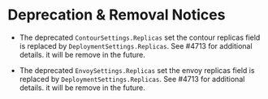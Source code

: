 # Deprecation & Removal Notices

- The deprecated `ContourSettings.Replicas` set the contour replicas field is replaced by `DeploymentSettings.Replicas`. See #4713 for additional details. it will be remove in the future.

- The deprecated `EnvoySettings.Replicas` set the envoy replicas field is replaced by `DeploymentSettings.Replicas`. See #4713 for additional details. it will be remove in the future.
